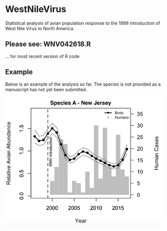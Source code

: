# WestNileVirus

Statistical analysis of avian population response to the 1999 introduction of West Nile Virus to North America.

## Please see: WNV042618.R
... for most recent version of R code

## Example
Below is an example of the analysis so far. The species is not provided as a manuscript has not yet been submitted.

![alt text](https://github.com/GatesDupont/WestNileVirus/blob/master/Dupont_SpeciesA_NJ.png)


